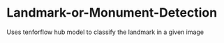 # Landmark-or-Monument-Detection
Uses tenforflow hub model to classify the landmark in a given image
